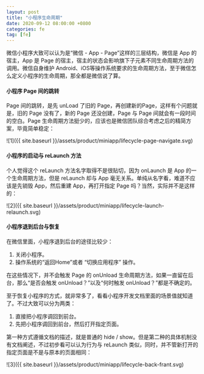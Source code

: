 ```yaml
---
layout: post
title: "小程序生命周期"
date: 2020-09-12 08:00:00 +0800
categories: fe
tag: [fe]
---
```


微信小程序大致可以认为是“微信 - App - Page”这样的三层结构，微信是 App 的宿主，App 是 Page 的宿主，宿主的状态会影响旗下子元素不同生命周期方法的调用。微信自身维护 Android、iOS等操作系统要求的生命周期方法，至于微信怎么定义小程序的生命周期，那全都是微信说了算。

<!-- more -->
#### 小程序 Page 间的跳转
Page 间的跳转，是先 unLoad 了旧的 Page，再创建新的Page，这样有个问题就是，旧的 Page 没有了，新的 Page 还没创建，Page 与 Page 间就会有一段时间的空白。Page 生命周期方法挺少的，应该也是微信团队综合考虑之后的精简方案，毕竟简单稳定：

![1]({{ site.baseurl }}/assets/product/miniapp/lifecycle-page-navigate.svg)

#### 小程序的启动与 reLaunch 方法
个人觉得这个 reLaunch 方法名字取得不是很贴切，因为 onLaunch 是 App 的一个生命周期方法，但是 reLaunch 却与 App 毫无关系。单纯从名字看，难道不应该是先销毁 App，然后重建 App，再打开指定 Page 吗？当然，实际并不是这样的：

![2]({{ site.baseurl }}/assets/product/miniapp/lifecycle-launch-relaunch.svg)

#### 小程序退到后台与恢复
在微信里面，小程序退到后台的途径比较少：

1. 关闭小程序。
2. 操作系统的“返回Home”或者 “切换应用程序” 操作。

在这些情况下，并不会触发 Page 的 onUnload 生命周期方法，如果一直留在后台，那么“是否会触发 onUnload？”以及“何时触发 onUnload？”都是不确定的。

至于恢复小程序的方式，就非常多了，看看小程序开发文档里面的场景值就知道了。不过大致可以分为两类：

1. 直接把小程序调回到前台。
2. 先把小程序调回到前台，然后打开指定页面。

第一种方式遵循文档的描述，就是普通的 hide / show。但是第二种的具体机制没有文档阐述，不过初步看可以认为行为与 reLaunch 类似，同时，并不管新打开的指定页面是不是与原本的页面相同：

![3]({{ site.baseurl }}/assets/product/miniapp/lifecycle-back-frant.svg)